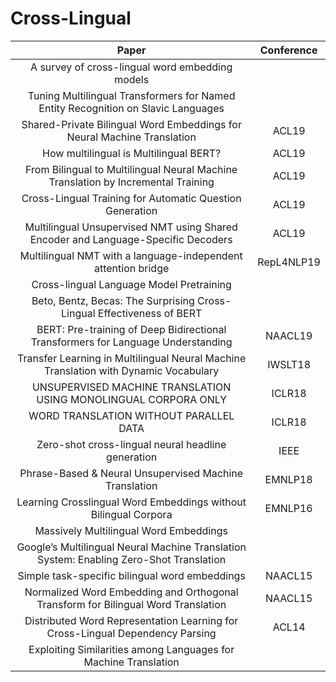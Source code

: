 # Cross-Lingual

| Paper | Conference |
| :---: | :---: |
| A survey of cross-lingual word embedding models||
| Tuning Multilingual Transformers for Named Entity Recognition on Slavic Languages ||
| Shared-Private Bilingual Word Embeddings for Neural Machine Translation | ACL19 |
| How multilingual is Multilingual BERT?|ACL19|
| From Bilingual to Multilingual Neural Machine Translation by Incremental Training | ACL19 |
| Cross-Lingual Training for Automatic Question Generation | ACL19 |
| Multilingual Unsupervised NMT using Shared Encoder and Language-Specific Decoders|ACL19|
|Multilingual NMT with a language-independent attention bridge|RepL4NLP19|
| Cross-lingual Language Model Pretraining||
| Beto, Bentz, Becas: The Surprising Cross-Lingual Effectiveness of BERT||
| BERT: Pre-training of Deep Bidirectional Transformers for Language Understanding|NAACL19|
|Transfer Learning in Multilingual Neural Machine Translation with Dynamic Vocabulary|IWSLT18|
| UNSUPERVISED MACHINE TRANSLATION USING MONOLINGUAL CORPORA ONLY|ICLR18|
| WORD TRANSLATION WITHOUT PARALLEL DATA|ICLR18|
| Zero-shot cross-lingual neural headline generation|IEEE|
| Phrase-Based & Neural Unsupervised Machine Translation|EMNLP18|
| Learning Crosslingual Word Embeddings without Bilingual Corpora|EMNLP16|
| Massively Multilingual Word Embeddings||
| Google’s Multilingual Neural Machine Translation System: Enabling Zero-Shot Translation ||
| Simple task-specific bilingual word embeddings|NAACL15|
| Normalized Word Embedding and Orthogonal Transform for Bilingual Word Translation|NAACL15|
| Distributed Word Representation Learning for Cross-Lingual Dependency Parsing|ACL14|
| Exploiting Similarities among Languages for Machine Translation||


